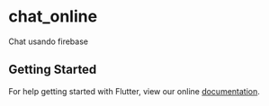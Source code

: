 # chat_online

Chat usando firebase

## Getting Started

For help getting started with Flutter, view our online
[documentation](https://flutter.io/).
